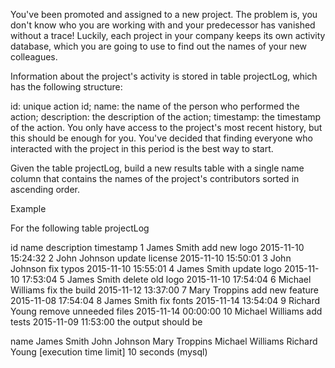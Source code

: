 You've been promoted and assigned to a new project. The problem is, you don't know who you are working with and your predecessor has vanished without a trace! Luckily, each project in your company keeps its own activity database, which you are going to use to find out the names of your new colleagues.

Information about the project's activity is stored in table projectLog, which has the following structure:

id: unique action id;
name: the name of the person who performed the action;
description: the description of the action;
timestamp: the timestamp of the action.
You only have access to the project's most recent history, but this should be enough for you. You've decided that finding everyone who interacted with the project in this period is the best way to start.

Given the table projectLog, build a new results table with a single name column that contains the names of the project's contributors sorted in ascending order.

Example

For the following table projectLog

id	name	description	timestamp
1	James Smith	add new logo	2015-11-10 15:24:32
2	John Johnson	update license	2015-11-10 15:50:01
3	John Johnson	fix typos	2015-11-10 15:55:01
4	James Smith	update logo	2015-11-10 17:53:04
5	James Smith	delete old logo	2015-11-10 17:54:04
6	Michael Williams	fix the build	2015-11-12 13:37:00
7	Mary Troppins	add new feature	2015-11-08 17:54:04
8	James Smith	fix fonts	2015-11-14 13:54:04
9	Richard Young	remove unneeded files	2015-11-14 00:00:00
10	Michael Williams	add tests	2015-11-09 11:53:00
the output should be

name
James Smith
John Johnson
Mary Troppins
Michael Williams
Richard Young
[execution time limit] 10 seconds (mysql)
